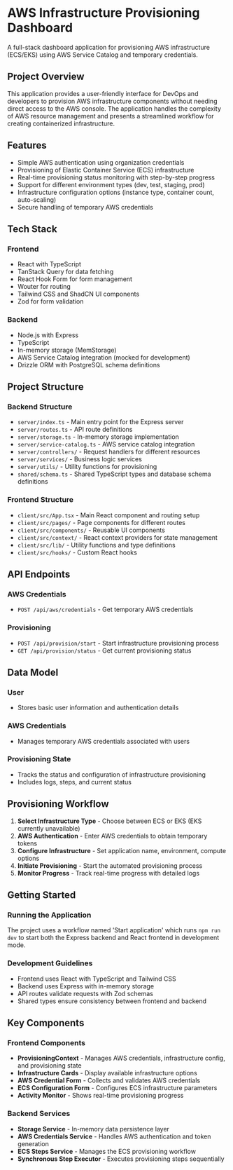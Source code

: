 # AWS Infrastructure Provisioning Dashboard

A full-stack dashboard application for provisioning AWS infrastructure (ECS/EKS) using AWS Service Catalog and temporary credentials.

## Project Overview

This application provides a user-friendly interface for DevOps and developers to provision AWS infrastructure components without needing direct access to the AWS console. The application handles the complexity of AWS resource management and presents a streamlined workflow for creating containerized infrastructure.

## Features

- Simple AWS authentication using organization credentials
- Provisioning of Elastic Container Service (ECS) infrastructure
- Real-time provisioning status monitoring with step-by-step progress
- Support for different environment types (dev, test, staging, prod)
- Infrastructure configuration options (instance type, container count, auto-scaling)
- Secure handling of temporary AWS credentials

## Tech Stack

### Frontend
- React with TypeScript
- TanStack Query for data fetching
- React Hook Form for form management
- Wouter for routing
- Tailwind CSS and ShadCN UI components
- Zod for form validation

### Backend
- Node.js with Express
- TypeScript
- In-memory storage (MemStorage)
- AWS Service Catalog integration (mocked for development)
- Drizzle ORM with PostgreSQL schema definitions

## Project Structure

### Backend Structure

- `server/index.ts` - Main entry point for the Express server
- `server/routes.ts` - API route definitions
- `server/storage.ts` - In-memory storage implementation
- `server/service-catalog.ts` - AWS service catalog integration
- `server/controllers/` - Request handlers for different resources
- `server/services/` - Business logic services
- `server/utils/` - Utility functions for provisioning
- `shared/schema.ts` - Shared TypeScript types and database schema definitions

### Frontend Structure

- `client/src/App.tsx` - Main React component and routing setup
- `client/src/pages/` - Page components for different routes
- `client/src/components/` - Reusable UI components
- `client/src/context/` - React context providers for state management
- `client/src/lib/` - Utility functions and type definitions
- `client/src/hooks/` - Custom React hooks

## API Endpoints

### AWS Credentials

- `POST /api/aws/credentials` - Get temporary AWS credentials

### Provisioning

- `POST /api/provision/start` - Start infrastructure provisioning process
- `GET /api/provision/status` - Get current provisioning status

## Data Model

### User
- Stores basic user information and authentication details

### AWS Credentials
- Manages temporary AWS credentials associated with users

### Provisioning State
- Tracks the status and configuration of infrastructure provisioning
- Includes logs, steps, and current status

## Provisioning Workflow

1. **Select Infrastructure Type** - Choose between ECS or EKS (EKS currently unavailable)
2. **AWS Authentication** - Enter AWS credentials to obtain temporary tokens
3. **Configure Infrastructure** - Set application name, environment, compute options
4. **Initiate Provisioning** - Start the automated provisioning process
5. **Monitor Progress** - Track real-time progress with detailed logs

## Getting Started

### Running the Application

The project uses a workflow named 'Start application' which runs `npm run dev` to start both the Express backend and React frontend in development mode.

### Development Guidelines

- Frontend uses React with TypeScript and Tailwind CSS
- Backend uses Express with in-memory storage
- API routes validate requests with Zod schemas
- Shared types ensure consistency between frontend and backend

## Key Components

### Frontend Components

- **ProvisioningContext** - Manages AWS credentials, infrastructure config, and provisioning state
- **Infrastructure Cards** - Display available infrastructure options
- **AWS Credential Form** - Collects and validates AWS credentials
- **ECS Configuration Form** - Configures ECS infrastructure parameters
- **Activity Monitor** - Shows real-time provisioning progress

### Backend Services

- **Storage Service** - In-memory data persistence layer
- **AWS Credentials Service** - Handles AWS authentication and token generation
- **ECS Steps Service** - Manages the ECS provisioning workflow
- **Synchronous Step Executor** - Executes provisioning steps sequentially